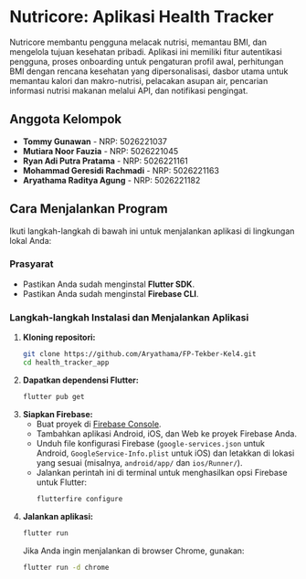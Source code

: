# Nutricore: Aplikasi Health Tracker

Nutricore membantu pengguna melacak nutrisi, memantau BMI, dan mengelola tujuan kesehatan pribadi. Aplikasi ini memiliki fitur autentikasi pengguna, proses onboarding untuk pengaturan profil awal, perhitungan BMI dengan rencana kesehatan yang dipersonalisasi, dasbor utama untuk memantau kalori dan makro-nutrisi, pelacakan asupan air, pencarian informasi nutrisi makanan melalui API, dan notifikasi pengingat.

## Anggota Kelompok

* **Tommy Gunawan** - NRP: 5026221037
* **Mutiara Noor Fauzia** - NRP: 5026221045
* **Ryan Adi Putra Pratama** - NRP: 5026221161
* **Mohammad Geresidi Rachmadi** - NRP: 5026221163
* **Aryathama Raditya Agung** - NRP: 5026221182

## Cara Menjalankan Program

Ikuti langkah-langkah di bawah ini untuk menjalankan aplikasi di lingkungan lokal Anda:

### Prasyarat

* Pastikan Anda sudah menginstal **Flutter SDK**.
* Pastikan Anda sudah menginstal **Firebase CLI**.

### Langkah-langkah Instalasi dan Menjalankan Aplikasi

1.  **Kloning repositori:**
    ```bash
    git clone https://github.com/Aryathama/FP-Tekber-Kel4.git
    cd health_tracker_app
    ```
2.  **Dapatkan dependensi Flutter:**
    ```bash
    flutter pub get
    ```
3.  **Siapkan Firebase:**
    * Buat proyek di [Firebase Console](https://console.firebase.google.com/).
    * Tambahkan aplikasi Android, iOS, dan Web ke proyek Firebase Anda.
    * Unduh file konfigurasi Firebase (`google-services.json` untuk Android, `GoogleService-Info.plist` untuk iOS) dan letakkan di lokasi yang sesuai (misalnya, `android/app/` dan `ios/Runner/`).
    * Jalankan perintah ini di terminal untuk menghasilkan opsi Firebase untuk Flutter:
        ```bash
        flutterfire configure
        ```
4.  **Jalankan aplikasi:**
    ```bash
    flutter run
    ```
    Jika Anda ingin menjalankan di browser Chrome, gunakan:
    ```bash
    flutter run -d chrome
    ```
